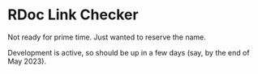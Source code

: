 # RDoc Link Checker

Not ready for prime time.  Just wanted to reserve the name.

Development is active,
so should be up in a few days (say, by the end of May 2023).
